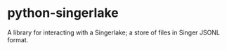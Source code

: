 # python-singerlake

A library for interacting with a Singerlake; a store of files in Singer JSONL format.
